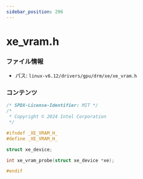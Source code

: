```yaml
---
sidebar_position: 296
---
```

# xe_vram.h

### ファイル情報

- パス: `linux-v6.12/drivers/gpu/drm/xe/xe_vram.h`

### コンテンツ

```h
/* SPDX-License-Identifier: MIT */
/*
 * Copyright © 2024 Intel Corporation
 */

#ifndef _XE_VRAM_H_
#define _XE_VRAM_H_

struct xe_device;

int xe_vram_probe(struct xe_device *xe);

#endif

```
